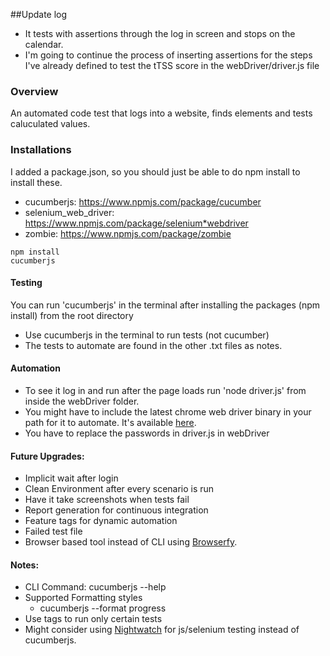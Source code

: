 ##Update log
* It tests with assertions through the log in screen and stops on the calendar. 
* I'm going to continue the process of inserting assertions for the steps I've already defined to test the tTSS score in the webDriver/driver.js file

### Overview
An automated code test that logs into a website, finds elements and tests caluculated values. 

### Installations
I added a package.json, so you should just be able to do npm install to install these. 
* cucumberjs: https://www.npmjs.com/package/cucumber
* selenium_web_driver: https://www.npmjs.com/package/selenium*webdriver
* zombie: https://www.npmjs.com/package/zombie

```
npm install 
cucumberjs
```
#### Testing
You can run 'cucumberjs' in the terminal after installing the packages (npm install) from the root directory
* Use cucumberjs in the terminal to run tests (not cucumber)
* The tests to automate are found in the other .txt files as notes. 

#### Automation
* To see it log in and run after the page loads run 'node driver.js' from inside the webDriver folder. 
* You might have to include the latest chrome web driver binary in your path for it to automate. It's available [here](http://chromedriver.storage.googleapis.com/index.html).
* You have to replace the passwords in driver.js in webDriver

#### Future Upgrades:
* Implicit wait after login
* Clean Environment after every scenario is run
* Have it take screenshots when tests fail
* Report generation for continuous integration
* Feature tags for dynamic automation
* Failed test file
* Browser based tool instead of CLI using [Browserfy](http://browserify.org/).

#### Notes:
* CLI Command: cucumberjs --help
* Supported Formatting styles
	* cucumberjs --format progress
* Use tags to run only certain tests
* Might consider using [Nightwatch](http://nightwatchjs.org/) for js/selenium testing instead of cucumberjs. 

